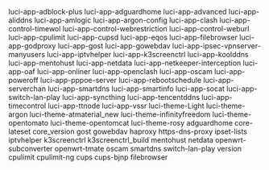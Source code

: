 luci-app-adblock-plus
luci-app-adguardhome
luci-app-advanced
luci-app-aliddns
luci-app-amlogic
luci-app-argon-config
luci-app-clash
luci-app-control-timewol
luci-app-control-webrestriction
luci-app-control-weburl
luci-app-cpulimit
luci-app-cupsd
luci-app-eqos
luci-app-filebrowser
luci-app-godproxy
luci-app-gost
luci-app-gowebdav
luci-app-ipsec-vpnserver-manyusers
luci-app-iptvhelper
luci-app-k3screenctrl
luci-app-koolddns
luci-app-mentohust
luci-app-netdata
luci-app-netkeeper-interception
luci-app-oaf
luci-app-onliner
luci-app-openclash
luci-app-oscam
luci-app-poweroff
luci-app-pppoe-server
luci-app-rebootschedule
luci-app-serverchan
luci-app-smartdns
luci-app-smartinfo
luci-app-socat
luci-app-switch-lan-play
luci-app-syncthing
luci-app-tencentddns
luci-app-timecontrol
luci-app-ttnode
luci-app-vssr
luci-theme-Light
luci-theme-argon
luci-theme-atmaterial_new
luci-theme-infinityfreedom
luci-theme-opentomato
luci-theme-opentomcat
luci-theme-rosy
adguardhome
core-lateset
core_version
gost
gowebdav
haproxy
https-dns-proxy
ipset-lists
iptvhelper
k3screenctrl
k3screenctrl_build
mentohust
netdata
openwrt-subconverter
openwrt-tmate
oscam
smartdns
switch-lan-play
version
cpulimit
cpulimit-ng
cups
cups-bjnp
filebrowser
